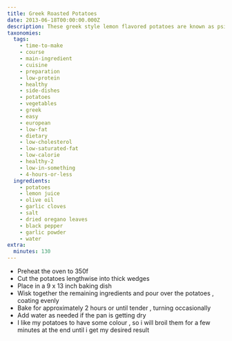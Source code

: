 ```yaml
---
title: Greek Roasted Potatoes
date: 2013-06-18T00:00:00.000Z
description: These greek style lemon flavored potatoes are known as psitas potatoes
taxonomies:
  tags:
    - time-to-make
    - course
    - main-ingredient
    - cuisine
    - preparation
    - low-protein
    - healthy
    - side-dishes
    - potatoes
    - vegetables
    - greek
    - easy
    - european
    - low-fat
    - dietary
    - low-cholesterol
    - low-saturated-fat
    - low-calorie
    - healthy-2
    - low-in-something
    - 4-hours-or-less
  ingredients:
    - potatoes
    - lemon juice
    - olive oil
    - garlic cloves
    - salt
    - dried oregano leaves
    - black pepper
    - garlic powder
    - water
extra:
  minutes: 130
---
```

 - Preheat the oven to 350f
 - Cut the potatoes lengthwise into thick wedges
 - Place in a 9 x 13 inch baking dish
 - Wisk together the remaining ingredients and pour over the potatoes , coating evenly
 - Bake for approximately 2 hours or until tender , turning occasionally
 - Add water as needed if the pan is getting dry
 - I like my potatoes to have some colour , so i will broil them for a few minutes at the end until i get my desired result
